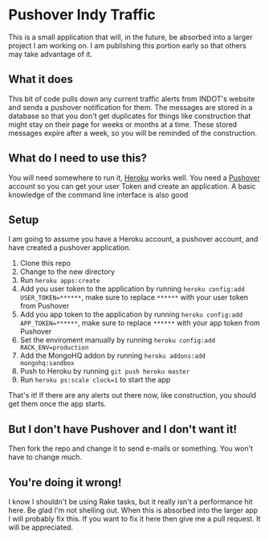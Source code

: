 # Pushover Indy Traffic

This is a small application that will, in the future, be absorbed into a larger project I am working on. I am publishing this portion early so that others may take advantage of it.

## What it does

This bit of code pulls down any current traffic alerts from INDOT's website and sends a pushover notification for them. The messages are stored in a database so that you don't get duplicates for things like construction that might stay on their page for weeks or months at a time. These stored messages expire after a week, so you will be reminded of the construction.

## What do I need to use this?

You will need somewhere to run it, [Heroku](https://www.heroku.com) works well. You need a [Pushover](https://pushover.net/) account so you can get your user Token and create an application. A basic knowledge of the command line interface is also good

## Setup

I am going to assume you have a Heroku account, a pushover account, and have created a pushover application.

1. Clone this repo
2. Change to the new directory
3. Run `heroku apps:create`
4. Add you user token to the application by running `heroku config:add USER_TOKEN=******`, make sure to replace `******` with your user token from Pushover
5. Add you app token to the application by running `heroku config:add APP_TOKEN=******`, make sure to replace `******` with your app token from Pushover
6. Set the enviroment manually by running `heroku config:add RACK_ENV=production`
7. Add the MongoHQ addon by running `heroku addons:add mongohq:sandbox`
8. Push to Heroku by running `git push heroku master`
9. Run `heroku ps:scale clock=1` to start the app

That's it! If there are any alerts out there now, like construction, you should get them once the app starts.

## But I don't have Pushover and I don't want it!

Then fork the repo and change it to send e-mails or something. You won't have to change much.

## You're doing it wrong!

I know I shouldn't be using Rake tasks, but it really isn't a performance hit here. Be glad I'm not shelling out. When this is absorbed into the larger app I will probably fix this. If you want to fix it here then give me a pull request. It will be appreciated.
